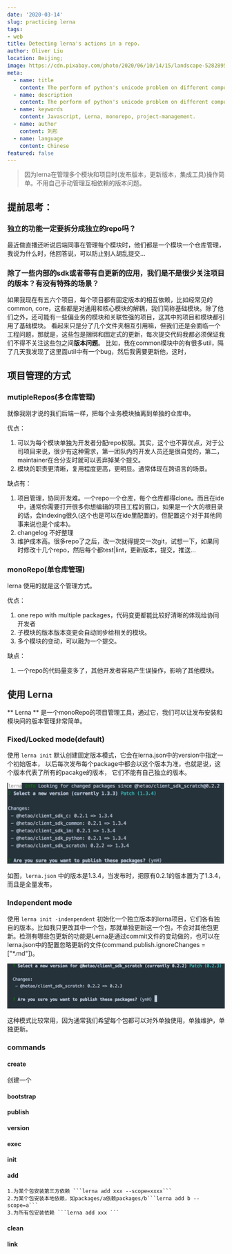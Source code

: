 ```yaml
---
date: '2020-03-14'
slug: practicing lerna
tags:
- web
title: Detecting lerna's actions in a repo.
author: Oliver Liu
location: Beijing;
image: https://cdn.pixabay.com/photo/2020/06/10/14/15/landscape-5282895_960_720.jpg
meta:
  - name: title
    content: The perform of python's unicode problem on different computer
  - name: description
    content: The perform of python's unicode problem on different computer
  - name: keywords
    content: Javascript, Lerna, monorepo, project-management.
  - name: author
    content: 刘彤
  - name: language
    content: Chinese
featured: false
---
```


> 因为lerna在管理多个模块和项目时(发布版本，更新版本，集成工具)操作简单。不用自己手动管理互相依赖的版本问题。

## 提前思考：

### 独立的功能一定要拆分成独立的repo吗？
最近做直播还听说后端同事在管理每个模块时，他们都是一个模块一个仓库管理，我说为什么时，他回答说，可以防止别人胡乱提交...

### 除了一些内部的sdk或者带有自更新的应用，我们是不是很少关注项目的版本？有没有特殊的场景？
如果我现在有五六个项目，每个项目都有固定版本的相互依赖，比如经常见的 common, core，这些都是对通用和核心模块的解耦，我们简称基础模块。除了他们之外，还可能有一些偏业务的模块和关联性强的项目，这其中的项目和模块都引用了基础模块。
看起来只是分了几个文件夹相互引用嘛，但我们还是会面临一个工程问题，那就是，这些包是捆绑和固定式的更新，每次提交代码我都必须保证我们不得不关注这些包之间**版本问题**。
比如，我在common模块中的有很多util，隔了几天我发现了这里面util中有一个bug，然后我需要更新他，这时，


## 项目管理的方式

### mutipleRepos(多仓库管理)
就像我刚才说的我们后端一样，把每个业务模块抽离到单独的仓库中。

优点：

1. 可以为每个模块单独为开发者分配repo权限。其实，这个也不算优点，对于公司项目来说，很少有这种需求，第一团队内的开发人员还是很自觉的，第二，maintainer在合分支时就可以丢弃掉某个提交。
2. 模块的职责更清晰，复用程度更高，更明显。通常体现在跨语言的场景。

缺点有：
1. 项目管理，协同开发难。一个repo一个仓库，每个仓库都得clone。而且在ide中，通常你需要打开很多你想编辑的项目工程的窗口，如果是一个大的根目录的话，会indexing很久(这个也是可以在ide里配置的，但配置这个对于其他同事来说也是个成本)。
3. changelog 不好整理
4. 维护成本高。很多repo了之后，改一次就得提交一次git，试想一下，如果同时修改十几个repo，然后每个都test|lint，更新版本，提交，推送...

### monoRepo(单仓库管理)

lerna 使用的就是这个管理方式。

优点：
1. one repo with multiple packages，代码变更都能比较好清晰的体现给协同开发者
2. 子模块的版本版本变更会自动同步给相关的模块。
3. 多个模块的变动，可以融为一个提交。

缺点：
1. 一个repo的代码量变多了，其他开发者容易产生误操作，影响了其他模块。

## 使用 Lerna 

** Lerna ** 是一个monoRepo的项目管理工具，通过它，我们可以让发布安装和模块间的版本管理非常简单。

### Fixed/Locked mode(default)
使用 `lerna init` 默认创建固定版本模式，它会在lerna.json中的version中指定一个初始版本，
以后每次发布每个package中都会以这个版本为准，也就是说，这个版本代表了所有的pacakge的版本，
它们不能有自己独立的版本。

![lerna-1](../../../assets/javascript/lerna_1.png)

如图，`lerna.json` 中的版本是1.3.4，当发布时，把原有0.2.1的版本置为了1.3.4，而且是全量发布。

### Independent mode
使用 `lerna init -indenpendent` 初始化一个独立版本的lerna项目，它们各有独自的版本。比如我只更改其中一个包，那就单独更新这一个包，不会对其他包更新。检测有哪些包更新的功能是Lerna是通过commit文件的变动做的，也可以在lerna.json中的配置忽略更新的文件(command.publish.ignoreChanges = ["*.md"])。

![lerna-2](../../../assets/javascript/lerna_2.png)

这种模式比较常用，因为通常我们希望每个包都可以对外单独使用，单独维护，单独更新。

### commands
 #### create
 创建一个
 #### bootstrap
 #### publish
 #### version
 #### exec
 #### init
 #### add
    1.为某个包安装第三方依赖 ```lerna add xxx --scope=xxxx``` 
    2.为某个包安装本地依赖，如packages/a依赖packages/b```lerna add b --scope=a```
    3.为所有包安装依赖 ```lerna add xxx ```
 #### clean
 #### link

